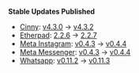 **Stable Updates Published**

* [Cinny](https://github.com/ajbura/cinny): [v4.3.0](https://github.com/ajbura/cinny/releases/tag/v4.3.0) -> [v4.3.2](https://github.com/ajbura/cinny/releases/tag/v4.3.2)
* [Etherpad](https://github.com/ether/etherpad-lite): [2.2.6](https://github.com/ether/etherpad-lite/releases/tag/2.2.6) -> [2.2.7](https://github.com/ether/etherpad-lite/releases/tag/2.2.7)
* [Meta Instagram](https://github.com/mautrix/meta): [v0.4.3](https://github.com/mautrix/meta/releases/tag/v0.4.3) -> [v0.4.4](https://github.com/mautrix/meta/releases/tag/v0.4.4)
* [Meta Messenger](https://github.com/mautrix/meta): [v0.4.3](https://github.com/mautrix/meta/releases/tag/v0.4.3) -> [v0.4.4](https://github.com/mautrix/meta/releases/tag/v0.4.4)
* [Whatsapp](https://github.com/mautrix/whatsapp): [v0.11.2](https://github.com/mautrix/whatsapp/releases/tag/v0.11.2) -> [v0.11.3](https://github.com/mautrix/whatsapp/releases/tag/v0.11.3)
